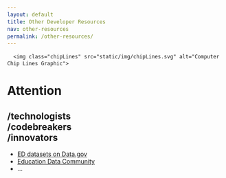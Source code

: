 ```yaml
---
layout: default
title: Other Developer Resources
nav: other-resources
permalink: /other-resources/
---
```



      <img class="chipLines" src="static/img/chipLines.svg" alt="Computer Chip Lines Graphic">
<h1 class="displayFont1">Attention</h1>
<h2 class="displayFont2">
  /technologists</br>
  /codebreakers</br>
  /innovators
</h2>






* [ED datasets on Data.gov](https://catalog.data.gov/dataset?q=organization:((ed-gov)+OR+(ope-ed-gov)+OR+(osers-ed-gov)+OR+(fsa-ed-gov)+OR+(ovae-ed-gov)+OR+(ocr-ed-gov)+OR+(nces-ed-gov)+OR+(ies-ed-gov)+OR+(oha-ed-gov)+OR+(oii-ed-gov))#topic=uncategorized_navigation)
* [Education Data Community](http://www.data.gov/education)
* ...
